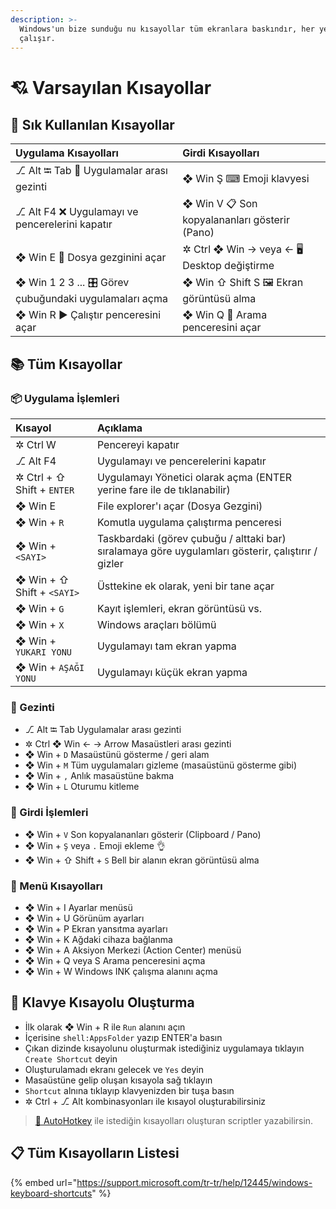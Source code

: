 ```yaml
---
description: >-
  Windows'un bize sunduğu nu kısayollar tüm ekranlara baskındır, her yerde
  çalışır.
---
```


# 💘 Varsayılan Kısayollar

## 🌟 Sık Kullanılan Kısayollar

| Uygulama Kısayolları | Girdi Kısayolları |
| :--- | :--- |
| ⎇ Alt ⭾ Tab 🚙 Uygulamalar arası gezinti | ❖ Win Ş ⌨ Emoji klavyesi |
| ⎇ Alt F4 ❌ Uygulamayı ve pencerelerini kapatır | ❖ Win V 📋 Son kopyalananları gösterir \(Pano\) |
| ❖ Win E 📂 Dosya gezginini açar | ✲ Ctrl ❖ Win -&gt; veya &lt;- 🖥 Desktop değiştirme |
| ❖ Win 1 2 3 ... 🎛 Görev çubuğundaki uygulamaları açma | ❖ Win ⇧ Shift S 🖼 Ekran görüntüsü alma |
| ❖ Win R ▶ Çalıştır penceresini açar | ❖ Win Q 🔎 Arama penceresini açar |

## 📚 Tüm Kısayollar

### 📦 Uygulama İşlemleri

| Kısayol | Açıklama |
| :--- | :--- |
| ✲ Ctrl W | Pencereyi kapatır |
| ⎇ Alt F4 | Uygulamayı ve pencerelerini kapatır |
| ✲ Ctrl + ⇧ Shift + `ENTER` | Uygulamayı Yönetici olarak açma \(ENTER yerine fare ile de tıklanabilir\) |
| ❖ Win E | File explorer'ı açar \(Dosya Gezgini\) |
| ❖ Win + `R` | Komutla uygulama çalıştırma penceresi |
| ❖ Win + `<SAYI>` | Taskbardaki \(görev çubuğu / alttaki bar\) sıralamaya göre uygulamları gösterir, çalıştırır / gizler |
| ❖ Win + ⇧ Shift + `<SAYI>` | Üsttekine ek olarak, yeni bir tane açar |
| ❖ Win + `G` | Kayıt işlemleri, ekran görüntüsü vs. |
| ❖ Win + `X` | Windows araçları bölümü |
| ❖ Win + `YUKARI YONU` | Uygulamayı tam ekran yapma |
| ❖ Win + `AŞAĞI YONU` | Uygulamayı küçük ekran yapma |

### 🚶‍ Gezinti

* ⎇ Alt ⭾ Tab Uygulamalar arası gezinti
* ✲ Ctrl ❖ Win ← → Arrow Masaüstleri arası gezinti
* ❖ Win + `D` Masaüstünü gösterme / geri alam
* ❖ Win + `M` Tüm uygulamaları gizleme \(masaüstünü gösterme gibi\)
* ❖ Win + `,` Anlık masaüstüne bakma
* ❖ Win + `L` Oturumu kitleme

### 💫 Girdi İşlemleri

* ❖ Win + `V` Son kopyalananları gösterir \(Clipboard / Pano\)
* ❖ Win + `Ş` veya `.` Emoji ekleme 👌
* ❖ Win + ⇧ Shift + `S` Bell bir alanın ekran görüntüsü alma

### 📃 Menü Kısayolları

* ❖ Win + I Ayarlar menüsü
* ❖ Win + U Görünüm ayarları
* ❖ Win + P Ekran yansıtma ayarları
* ❖ Win + K Ağdaki cihaza bağlanma
* ❖ Win + A Aksiyon Merkezi \(Action Center\) menüsü
* ❖ Win + Q veya S Arama penceresini açma
* ❖ Win + W Windows INK çalışma alanını açma

## 👷‍ Klavye Kısayolu Oluşturma

* İlk olarak ❖ Win + R ile `Run` alanını açın
* İçerisine `shell:AppsFolder` yazıp ENTER'a basın
* Çıkan dizinde kısayolunu oluşturmak istediğiniz uygulamaya tıklayın `Create Shortcut` deyin
* Oluşturulamadı ekranı gelecek ve `Yes` deyin
* Masaüstüne gelip oluşan kısayola sağ tıklayın
* `Shortcut` alnına tıklayıp klavyenizden bir tuşa basın
* ✲ Ctrl + ⎇ Alt kombinasyonları ile kısayol oluşturabilirsiniz

> [💫 AutoHotkey](../autohotkey/) ile istediğin kısayolları oluşturan scriptler yazabilirsin.

## 📋 Tüm Kısayolların Listesi

{% embed url="https://support.microsoft.com/tr-tr/help/12445/windows-keyboard-shortcuts" %}

